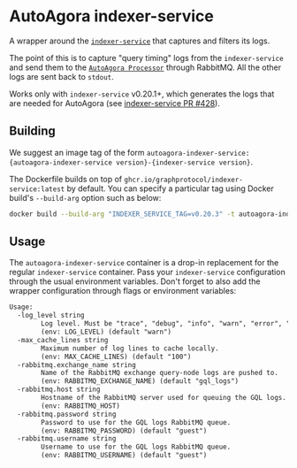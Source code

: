 # AutoAgora indexer-service

A wrapper around the [`indexer-service`](https://github.com/graphprotocol/indexer) that
captures and filters its logs.

The point of this is to capture "query timing" logs from the `indexer-service` and send
them to the
[`AutoAgora Processor`](https://gitlab.com/semiotic-ai/the-graph/autoagora-processor)
through RabbitMQ.
All the other logs are sent back to `stdout`.

Works only with `indexer-service` v0.20.1+, which generates the
logs that are needed for AutoAgora (see [indexer-service PR #428](https://github.com/graphprotocol/indexer/pull/428)).

## Building

We suggest an image tag of the form
`autoagora-indexer-service:{autoagora-indexer-service version}-{indexer-service version}`.

The Dockerfile builds on top of `ghcr.io/graphprotocol/indexer-service:latest` by default. You can specify a particular
tag using Docker build's `--build-arg` option such as below:

```sh
docker build --build-arg "INDEXER_SERVICE_TAG=v0.20.3" -t autoagora-indexer-service:v0.1.2-v0.20.3 .
```

## Usage

The `autoagora-indexer-service` container is a drop-in replacement for the regular
`indexer-service` container. Pass your `indexer-service` configuration through the usual
environment variables. Don't forget to also add the wrapper configuration through
flags or environment variables:

```txt
Usage:
  -log_level string
        Log level. Must be "trace", "debug", "info", "warn", "error", "fatal" or "panic".
        (env: LOG_LEVEL) (default "warn")
  -max_cache_lines string
        Maximum number of log lines to cache locally.
        (env: MAX_CACHE_LINES) (default "100")
  -rabbitmq.exchange_name string
        Name of the RabbitMQ exchange query-node logs are pushed to.
        (env: RABBITMQ_EXCHANGE_NAME) (default "gql_logs")
  -rabbitmq.host string
        Hostname of the RabbitMQ server used for queuing the GQL logs.
        (env: RABBITMQ_HOST)
  -rabbitmq.password string
        Password to use for the GQL logs RabbitMQ queue.
        (env: RABBITMQ_PASSWORD) (default "guest")
  -rabbitmq.username string
        Username to use for the GQL logs RabbitMQ queue.
        (env: RABBITMQ_USERNAME) (default "guest")
```

